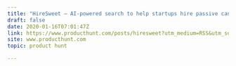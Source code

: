```yaml
---
title: "HireSweet — AI-powered search to help startups hire passive candidates"
draft: false
date: 2020-01-16T07:01:47Z
link: https://www.producthunt.com/posts/hiresweet?utm_medium=RSS&utm_source=hune
site: www.producthunt.com
topic: product hunt  

---
```

